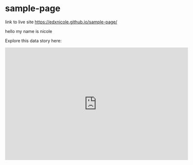 # sample-page

link to live site https://edxnicole.github.io/sample-page/

hello my name is nicole

Explore this data story here:
<iframe width="600" height="371" seamless frameborder="0" scrolling="no" src="https://docs.google.com/spreadsheets/d/e/2PACX-1vTMfOx0hLIq61pjztpbfxSwIqKwRx_5rRfAWHHipWvpD9TVaSQ_953yy8Vn_7GaNqyFffE3zPmNg4MC/pubchart?oid=282488150&amp;format=interactive"></iframe>
